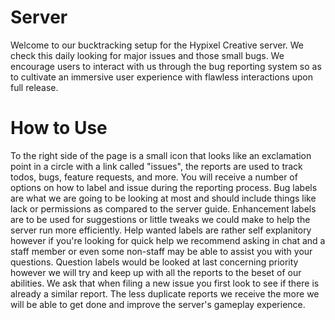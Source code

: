 Server
======

Welcome to our bucktracking setup for the Hypixel Creative server. We check this daily looking for major issues and those small bugs. We encourage users to interact with us through the bug reporting system so as to cultivate an immersive user experience with flawless interactions upon full release.

How to Use
==========

To the right side of the page is a small icon that looks like an exclamation point in a circle with a link called "issues", the reports are used to track todos, bugs, feature requests, and more. You will receive a number of options on how to label and issue during the reporting process. Bug labels are what we are going to be looking at most and should include things like lack or permissions as compared to the server guide. Enhancement labels are to be used for suggestions or little tweaks we could make to help the server run more efficiently. Help wanted labels are rather self explanitory however if you're looking for quick help we recommend asking in chat and a staff member or even some non-staff may be able to assist you with your questions. Question labels would be looked at last concerning priority however we will try and keep up with all the reports to the beset of our abilities. We ask that when filing a new issue you first look to see if there is already a similar report. The less duplicate reports we receive the more we will be able to get done and improve the server's gameplay experience.
